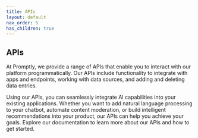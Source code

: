 ```yaml
---
title: APIs
layout: default
nav_order: 5
has_children: true
---
```


## APIs
At Promptly, we provide a range of APIs that enable you to interact with our platform programmatically. Our APIs include functionality to integrate with apps and endpoints, working with data sources, and adding and deleting data entries. 

Using our APIs, you can seamlessly integrate AI capabilities into your existing applications. Whether you want to add natural language processing to your chatbot, automate content moderation, or build intelligent recommendations into your product, our APIs can help you achieve your goals. Explore our documentation to learn more about our APIs and how to get started.